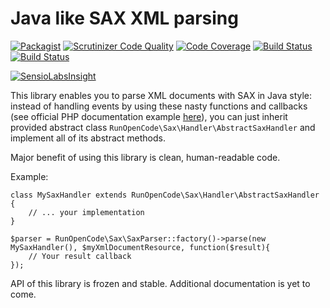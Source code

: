 Java like SAX XML parsing
======

[![Packagist](https://img.shields.io/packagist/v/RunOpenCode/sax.svg)](https://packagist.org/packages/runopencode/sax)
[![Scrutinizer Code Quality](https://scrutinizer-ci.com/g/RunOpenCode/sax/badges/quality-score.png?b=master)](https://scrutinizer-ci.com/g/RunOpenCode/sax/?branch=master)
[![Code Coverage](https://scrutinizer-ci.com/g/RunOpenCode/sax/badges/coverage.png?b=master)](https://scrutinizer-ci.com/g/RunOpenCode/sax/?branch=master)
[![Build Status](https://scrutinizer-ci.com/g/RunOpenCode/sax/badges/build.png?b=master)](https://scrutinizer-ci.com/g/RunOpenCode/sax/build-status/master)
[![Build Status](https://travis-ci.org/RunOpenCode/sax.svg?branch=master)](https://travis-ci.org/RunOpenCode/sax)

[![SensioLabsInsight](https://insight.sensiolabs.com/projects/663ee0ee-08c1-4ee2-9d5a-6889b06077be/big.png)](https://insight.sensiolabs.com/projects/663ee0ee-08c1-4ee2-9d5a-6889b06077be)

This library enables you to parse XML documents with SAX in Java style: instead of handling events by using these nasty
functions and callbacks (see official PHP documentation example [here](http://php.net/manual/en/example.xml-structure.php)),
you can just inherit provided abstract class `RunOpenCode\Sax\Handler\AbstractSaxHandler` and implement all of its abstract
methods.

Major benefit of using this library is clean, human-readable code.

Example:

    class MySaxHandler extends RunOpenCode\Sax\Handler\AbstractSaxHandler {
        // ... your implementation 
    }
    
    $parser = RunOpenCode\Sax\SaxParser::factory()->parse(new MySaxHandler(), $myXmlDocumentResource, function($result){
        // Your result callback
    });
    
API of this library is frozen and stable. Additional documentation is yet to come.    

